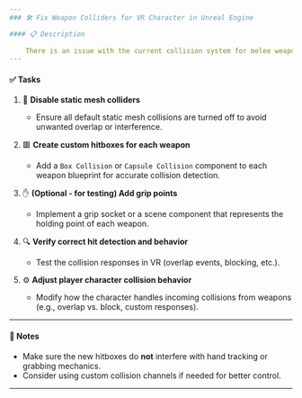 ```yaml
---
### 🛠️ Fix Weapon Colliders for VR Character in Unreal Engine

#### 📋 Description
    
    There is an issue with the current collision system for melee weapons in the VR project. The weapons are not properly   interacting with the VR character. This ticket aims to implement a clean and functional collision setup.
---
```


#### ✅ Tasks

1. 🔧 **Disable static mesh colliders**

   * Ensure all default static mesh collisions are turned off to avoid unwanted overlap or interference.

2. 🟥 **Create custom hitboxes for each weapon**

   * Add a `Box Collision` or `Capsule Collision` component to each weapon blueprint for accurate collision detection.

3. ✋ **(Optional - for testing) Add grip points**

   * Implement a grip socket or a scene component that represents the holding point of each weapon.

4. 🔍 **Verify correct hit detection and behavior**

   * Test the collision responses in VR (overlap events, blocking, etc.).

5. ⚙️ **Adjust player character collision behavior**

   * Modify how the character handles incoming collisions from weapons (e.g., overlap vs. block, custom responses).

---

#### 📌 Notes

* Make sure the new hitboxes do **not** interfere with hand tracking or grabbing mechanics.
* Consider using custom collision channels if needed for better control.

---
